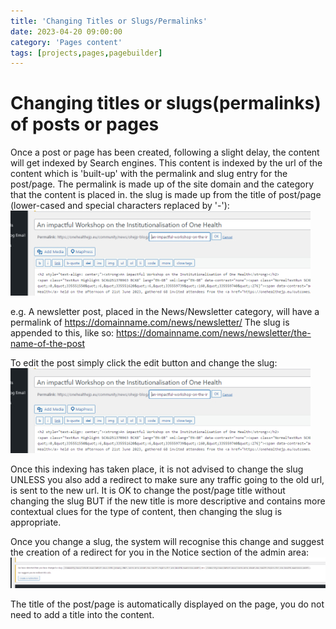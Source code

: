 ```yaml
---
title: 'Changing Titles or Slugs/Permalinks'
date: 2023-04-20 09:00:00 
category: 'Pages content'
tags: [projects,pages,pagebuilder]
---
```


# Changing titles or slugs(permalinks) of posts or pages

Once a post or page has been created, following a slight delay, the content will get indexed by Search engines.  This content is indexed by the url of the content which is 'built-up' with the permalink and slug entry for the post/page.  The permalink is made up of the site domain and the category that the content is placed in.  the slug is made up from the title of post/page (lower-cased and special characters replaced by '-'):
![Standard permalink for a post](../assets/img/ss-post-slug.jpg)

e.g. A newsletter post, placed in the News/Newsletter category, will have a permalink of https://domainname.com/news/newsletter/
The slug is appended to this, like so: https://domainname.com/news/newsletter/the-name-of-the-post

To edit the post simply click the edit button and change the slug:
![Editing the slug](../assets/img/ss-post-slug-edit.jpg)

Once this indexing has taken place, it is not advised to change the slug UNLESS you also add a redirect to make sure any traffic going to the old url, is sent to the new url.  It is OK to change the post/page title without changing the slug BUT if the new title is more descriptive and contains more contextual clues for the type of content, then changing the slug is appropriate.

Once you change a slug, the system will recognise this change and suggest the creation of a redirect for you in the Notice section of the admin area:
![Example of a Redirect warning Notice](../assets/img/Screenshot-2023-07-26-103723.png)

The title of the post/page is automatically displayed on the page, you do not need to add a title into the content.